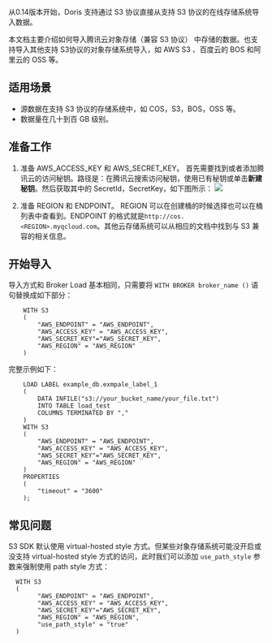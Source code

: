 从0.14版本开始，Doris 支持通过 S3 协议直接从支持 S3 协议的在线存储系统导入数据。

本文档主要介绍如何导入腾讯云对象存储（兼容 S3 协议） 中存储的数据。也支持导入其他支持 S3协议的对象存储系统导入，如 AWS S3 、百度云的 BOS 和阿里云的 OSS 等。

## 适用场景
- 源数据在支持 S3 协议的存储系统中，如 COS，S3，BOS，OSS 等。
- 数据量在几十到百 GB 级别。

## 准备工作
1. 准备 AWS_ACCESS_KEY 和 AWS_SECRET_KEY。
首先需要找到或者添加腾讯云的访问秘钥。路径是：在腾讯云搜索访问秘钥，使用已有秘钥或单击**新建秘钥**。然后获取其中的 SecretId，SecretKey，如下图所示：
![](https://qcloudimg.tencent-cloud.cn/raw/b2eb378ff371e2f93d08b3bbeff538c0.png)

2. 准备 REGION 和 ENDPOINT。
REGION 可以在创建桶的时候选择也可以在桶列表中查看到。ENDPOINT 的格式就是`http://cos.<REGION>.myqcloud.com`。其他云存储系统可以从相应的文档中找到与 S3 兼容的相关信息。

## 开始导入
导入方式和 Broker Load 基本相同，只需要将 `WITH BROKER broker_name ()` 语句替换成如下部分：
```
    WITH S3
    (
        "AWS_ENDPOINT" = "AWS_ENDPOINT",
        "AWS_ACCESS_KEY" = "AWS_ACCESS_KEY",
        "AWS_SECRET_KEY"="AWS_SECRET_KEY",
        "AWS_REGION" = "AWS_REGION"
    )
```

完整示例如下：
```
    LOAD LABEL example_db.exmpale_label_1
    (
        DATA INFILE("s3://your_bucket_name/your_file.txt")
        INTO TABLE load_test
        COLUMNS TERMINATED BY ","
    )
    WITH S3
    (
        "AWS_ENDPOINT" = "AWS_ENDPOINT",
        "AWS_ACCESS_KEY" = "AWS_ACCESS_KEY",
        "AWS_SECRET_KEY"="AWS_SECRET_KEY",
        "AWS_REGION" = "AWS_REGION"
    )
    PROPERTIES
    (
        "timeout" = "3600"
    );
```

## 常见问题
S3 SDK 默认使用 virtual-hosted style 方式。但某些对象存储系统可能没开启或没支持 virtual-hosted style 方式的访问，此时我们可以添加 `use_path_style` 参数来强制使用 path style 方式：
```
  WITH S3
  (
        "AWS_ENDPOINT" = "AWS_ENDPOINT",
        "AWS_ACCESS_KEY" = "AWS_ACCESS_KEY",
        "AWS_SECRET_KEY"="AWS_SECRET_KEY",
        "AWS_REGION" = "AWS_REGION",
        "use_path_style" = "true"
  )
```
